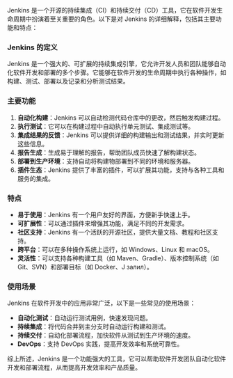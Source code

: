 
Jenkins 是一个开源的持续集成（CI）和持续交付（CD）工具，它在软件开发生命周期中扮演着至关重要的角色。以下是对 Jenkins 的详细解释，包括其主要功能和特点：

### Jenkins 的定义
Jenkins 是一个强大的、可扩展的持续集成引擎，它允许开发人员和团队能够自动化软件开发和部署的多个步骤。它能够在软件开发的生命周期中执行各种操作，如构建、测试、部署以及记录和分析测试结果。

### 主要功能
1. **自动化构建**：Jenkins 可以自动检测代码仓库中的更改，然后触发构建过程。
2. **执行测试**：它可以在构建过程中自动执行单元测试、集成测试等。
3. **集成结果的反馈**：Jenkins 可以提供详细的构建输出和测试结果，并实时更新这些信息。
4. **报告生成**：生成易于理解的报告，帮助团队成员快速了解构建状态。
5. **部署到生产环境**：支持自动将构建物部署到不同的环境和服务器。
6. **插件生态**：Jenkins 提供了丰富的插件，可以扩展其功能，支持与各种工具和服务的集成。

### 特点
- **易于使用**：Jenkins 有一个用户友好的界面，方便新手快速上手。
- **可扩展性**：可以通过插件来增强其功能，满足不同的开发需求。
- **社区支持**：Jenkins 有一个活跃的开源社区，提供大量文档、教程和社区支持。
- **跨平台**：可以在多种操作系统上运行，如 Windows、Linux 和 macOS。
- **灵活性**：可以支持各种构建工具（如 Maven、Gradle）、版本控制系统（如 Git、SVN）和部署目标（如 Docker、J залил）。

### 使用场景
Jenkins 在软件开发中的应用非常广泛，以下是一些常见的使用场景：
- **自动化测试**：自动运行测试用例，快速发现问题。
- **持续集成**：将代码合并到主分支时自动运行构建和测试。
- **持续交付**：自动化部署流程，加快软件从测试到生产环境的速度。
- **DevOps**：支持 DevOps 实践，提高开发效率和系统可靠性。

综上所述，Jenkins 是一个功能强大的工具，它可以帮助软件开发团队自动化软件开发和部署流程，从而提高开发效率和产品质量。